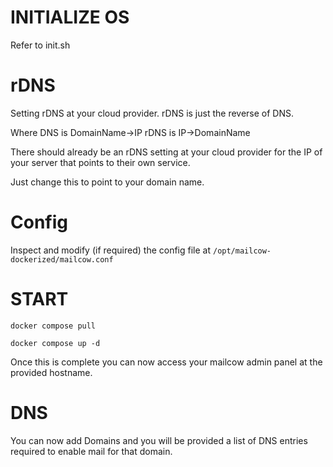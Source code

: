 # INITIALIZE OS

Refer to init.sh

# rDNS

Setting rDNS at your cloud provider. rDNS is just the reverse of DNS.

Where DNS is DomainName->IP
rDNS is IP->DomainName

There should already be an rDNS setting at your cloud provider for the IP of your server that points to their own service.

Just change this to point to your domain name.

# Config

Inspect and modify (if required) the config file at `/opt/mailcow-dockerized/mailcow.conf`

# START

```
docker compose pull

docker compose up -d
```

Once this is complete you can now access your mailcow admin panel at the provided hostname.

# DNS

You can now add Domains and you will be provided a list of DNS entries required to enable mail for that domain.
